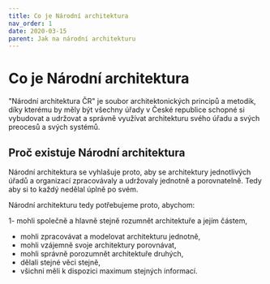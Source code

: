 ```yaml
---
title: Co je Národní architektura
nav_order: 1
date: 2020-03-15
parent: Jak na národní architekturu
---
```


# Co je Národní architektura


"Národní architektura ČR" je soubor architektonických principů a metodik, díky kterému by měly být všechny úřady v České republice schopné si vybudovat a udržovat a správně využívat architekturu svého úřadu a svých preocesů a svých systémů.

## Proč existuje Národní architektura

Národní architektura se vyhlašuje proto, aby se architektury jednotlivých úřadů a organizací zpracovávaly a udržovaly jednotně a porovnatelně. Tedy aby si to každý nedělal úplně po svém.

Národní architekturu tedy potřebujeme proto, abychom:


1- mohli společně a hlavně stejně rozumnět architektuře a jejím částem,
- mohli zpracovávat a modelovat architekturu jednotně,
- mohli vzájemně svoje architektury porovnávat,
- mohli správně porozumnět architektuře druhých,
- dělali stejné věci stejně,
- všichni měli k dispozici maximum stejných informací.

